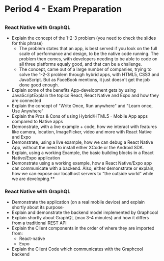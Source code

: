 # Period 4 - Exam Preparation

###### 

### React Native with GraphQL

- Explain the concept of the 1-2-3  problem (you need to check the slides for this phrase)
  - The problem states that an app, is best served if you look on the full scale of performance and design, to be the native code running. The problem then comes, with developers needing to be able to code on all three platforms equaly good, and that can be a challenge.
  - The concept, came out of a large number of companies, trying to solve the 1-2-3 problem through hybrid apps, with HTML5, CSS3 and JavaScript. But as FaceBook mentions, it just doesn't get the job done good enough.
- Explain some of the benefits App-development gets by using JavaScriptExplain the topics React, React Native and Expo and how they are connected
- Explain the concept of "Write Once, Run anywhere" and "Learn once, Use Anywhere"
- Explain the Pros & Cons of using Hybrid/HTML5 - Mobile App apps compared to Native apps
- Demonstrate, with a live example + code, how we interact with features like camera, location, ImagePicker, video and more with React Native and Expo
- Demonstrate, using a live example, how we can debug a React Native App, without the need to install either XCode or the Android SDK.
- Explain, using a working Example, the basic building blocks in a React Native/Expo application
- Demonstrate using a working example, how a React Native/Expo app can communicate with a backend. Also, either demonstrate or explain, how we can expose our localhost servers to “the outside world” while we are developing.**

### React Native with GraphQL

- Demonstrate the application (on a real mobile device) and explain shortly about its purpose·        
- Explain and demonstrate the backend model implemented by Graphcool
- Explain shortly about GraphQL (max 3-4 minutes) and how it differs from a traditional REST API
- Explain the Client components in the order of where they are imported from:
  - React-native
  - Expo
- Explain the Client Code which communicates with the Graphcool backend


